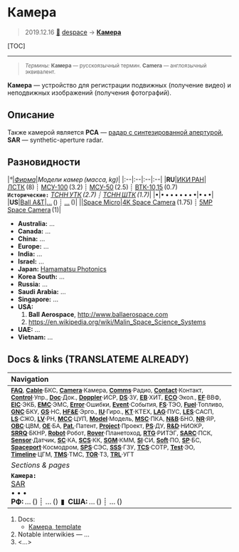 # Камера
> 2019.12.16 [🚀](../index/index.md) [despace](index.md) → **[Камера](cam.md)**

[TOC]

---

> <small>*Термины:* **Камера** — русскоязычный термин. **Camera** — англоязычный эквивалент.</small>

**Камера** — устройство для регистрации подвижных (получение видео) и неподвижных изображений (получения фотографий).



## Описание
Также камерой является **РСА** — [радар с синтезированной апертурой](sar.md), **SAR** — synthetic-aperture radar.



## Разновидности
|*°*|*[Фирма](contact.md)*|*Модели камер (масса, kg)*|
|:--|:--|:--|:--|
|**RU**|[ИКИ РАН](zz_iki_ras.md)|[ЛСТК](lstk.md) (8) ┊ [МСУ-100](msu_100.md) (3.2) ┊ [МСУ-50](msu_50.md) (2.5) ┊ [ВТК-10,15](vtk_1015.md) (0.7)<br> **`Исторические:`** *[ТСНН УТК](tsnn_utk.md) (2.7) ┊ [ТСНН ШТК](tsnn_shtk.md) (1.7)*|
|•|• • • • • • • •|• • •|
|**US**|[Ball A&T](zz_ball_at.md)|[…](.md) () ┊ […](.md) ()|
||[Space Micro](space_micro.md)|[4K Space Camera](4k_space_camera.md) (1.75) ┊ [5MP Space Camera](5mp_space_camera.md) (1)|


   - **Australia:** …
   - **Canada:** …
   - **China:** …
   - **Europe:** …
   - **India:** …
   - **Israel:** …
   - **Japan:** [Hamamatsu Photonics](zz_hamamatsu_phot.md)
   - **Korea South:** …
   - **Russia:** …
   - **Saudi Arabia:** …
   - **Singapore:** …
   - **USA:**
      1. **Ball Aerospace**, <http://www.ballaerospace.com>
      1. <https://en.wikipedia.org/wiki/Malin_Space_Science_Systems>
   - **UAE:** …
   - **Vietnam:** …



<p style="page-break-after:always"> </p>

## Docs & links (TRANSLATEME ALREADY)
|Navigation|
|:--|
|<small>**[FAQ](faq.md)**, **[Cable](cable.md)**·БКС, **[Camera](cam.md)**·Камера, **[Comms](comms.md)**·Радио, **[Contact](contact.md)**·Контакт, **[Control](control.md)**·Упр., **[Doc](doc.md)**·Док., **[Doppler](doppler.md)**·ИСР, **[DS](ds.md)**·ЗУ, **[EB](eb.md)**·ХИТ, **[ECO](ecology.md)**·Экол., **[EF](ef.md)**·ВВФ, **[ElC](elc.md)**·ЭКБ, **[EMC](emc.md)**·ЭМС, **[Error](error.md)**·Ошибки, **[Event](event.md)**·События, **[FS](fs.md)**·ТЭО, **[Fuel](fuel.md)**·Топливо, **[GNC](gnc.md)**·БКУ, **[GS](scs.md)**·НС, **[HF&E](hfe.md)**·Эрго., **[IU](iu.md)**·Гиро., **[KT](kt.md)**·КТЕХ, **[LAG](lag.md)**·ПУC, **[LES](les.md)**·САСП, **[LS](ls.md)**·СЖО, **[LV](lv.md)**·РН, **[MCC](mcc.md)**·ЦУП, **[Model](model.md)**·Модель, **[MSC](sc.md)**·ПКА, **[N&B](nnb.md)**·БНО, **[NR](nr.md)**·ЯР, **[OBC](obc.md)**·ЦВМ, **[OE](oe.md)**·БА, **[Pat.](патент.md)**·Патент, **[Project](project.md)**·Проект, **[PS](ps.md)**·ДУ, **[R&D](rnd.md)**·НИОКР, **[SRRQ](srrq.md)**·БКНР, **[Robot](robotics.md)**·Робот, **[Rover](rover.md)**·Планетоход, **[RTG](rtg.md)**·РИТЭГ, **[SARC](sarc.md)**·ПСК, **[Sensor](sensor.md)**·Датчик, **[SC](sc.md)**·КА, **[SCS](scs.md)**·КК, **[SGM](sgm.md)**·КММ, **[SI](si.md)**·СИ, **[Soft](soft.md)**·ПО, **[SP](sp.md)**·БС, **[Spaceport](spaceport.md)**·Космодром, **[SPS](sps.md)**·СЭС, **[SSS](sss.md)**·ГЗУ, **[TCS](tcs.md)**·СОТР, **[Test](test.md)**·ЭО, **[Timeline](timeline.md)**·ЦГМ, **[TMS](tms.md)**·ТМС, **[TOR](tor.md)**·ТЗ, **[TRL](trl.md)**·УГТ</small>|
|*Sections & pages*|
|**`Камера:`**<br> [SAR](sar.md) <br>• • •<br> **РФ:** … () ┊ … ()  ▮  **США:** … () ┊ … ()|

   1. Docs:
      - [Камера, template](template_camera.md)
   1. Notable interwikies — …
   1. <…>
